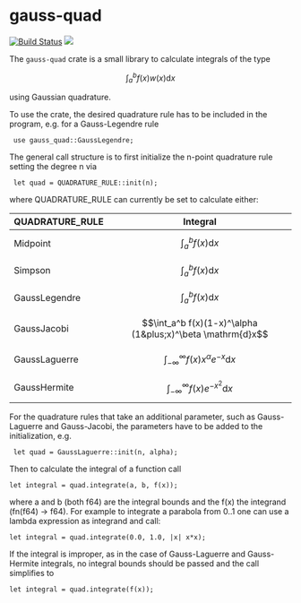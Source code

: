 gauss-quad
=========
 [![Build Status](https://travis-ci.com/DomiDre/gauss-quad.svg?branch=master)](https://travis-ci.com/DomiDre/gauss-quad)
 [![](http://meritbadge.herokuapp.com/gauss-quad)](https://crates.io/crates/gauss-quad)
 
 The ``gauss-quad`` crate is a small library to calculate integrals of the type

 $$\int_a^b f(x) w(x) \mathrm{d}x$$
 
 using Gaussian quadrature.

 To use the crate, the desired quadrature rule  has to be included in the program, e.g. for a Gauss-Legendre rule
 
 ```
  use gauss_quad::GaussLegendre;
 ```
 
 The general call structure is to first initialize the n-point quadrature rule setting the degree n via

```
 let quad = QUADRATURE_RULE::init(n);
```

where QUADRATURE_RULE can currently be set to calculate either:

| QUADRATURE_RULE  | Integral      |
| -------------    | ------------- |
| Midpoint         | $$\int_a^b f(x) \mathrm{d}x$$  |
| Simpson          | $$\int_a^b f(x) \mathrm{d}x$$  |
| GaussLegendre    | $$\int_a^b f(x) \mathrm{d}x$$  |
| GaussJacobi      | $$\int_a^b f(x)(1-x)^\alpha (1&plus;x)^\beta \mathrm{d}x$$  |
| GaussLaguerre    | $$\int_{-\infty}^\infty f(x)x^\alpha e^{-x} \mathrm{d}x$$  |
| GaussHermite     | $$\int_{-\infty}^\infty f(x) e^{-x^2} \mathrm{d}x$$  |

For the quadrature rules that take an additional parameter, such as Gauss-Laguerre and Gauss-Jacobi, the parameters have to be added to the initialization, e.g.

```
 let quad = GaussLaguerre::init(n, alpha);
```

Then to calculate the integral of a function call

```
let integral = quad.integrate(a, b, f(x));
```

where a and b (both f64) are the integral bounds and the f(x) the integrand (fn(f64) -> f64).
For example to integrate a parabola from 0..1 one can use a lambda expression as integrand and call:
```
let integral = quad.integrate(0.0, 1.0, |x| x*x);
```

If the integral is improper, as in the case of Gauss-Laguerre and Gauss-Hermite integrals, no integral bounds should be passed and the call simplifies to
```
let integral = quad.integrate(f(x));
```
